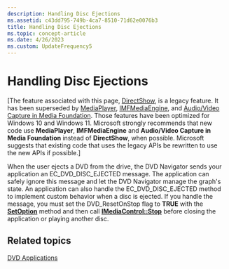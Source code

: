 ```yaml
---
description: Handling Disc Ejections
ms.assetid: c43dd795-749b-4ca7-8510-71d62e0076b3
title: Handling Disc Ejections
ms.topic: concept-article
ms.date: 4/26/2023
ms.custom: UpdateFrequency5
---
```


# Handling Disc Ejections

\[The feature associated with this page, [DirectShow](/windows/win32/directshow/directshow), is a legacy feature. It has been superseded by [MediaPlayer](/uwp/api/Windows.Media.Playback.MediaPlayer), [IMFMediaEngine](/windows/win32/api/mfmediaengine/nn-mfmediaengine-imfmediaengine), and [Audio/Video Capture in Media Foundation](/windows/win32/medfound/audio-video-capture-in-media-foundation). Those features have been optimized for Windows 10 and Windows 11. Microsoft strongly recommends that new code use **MediaPlayer**, **IMFMediaEngine** and **Audio/Video Capture in Media Foundation** instead of **DirectShow**, when possible. Microsoft suggests that existing code that uses the legacy APIs be rewritten to use the new APIs if possible.\]

When the user ejects a DVD from the drive, the DVD Navigator sends your application an EC\_DVD\_DISC\_EJECTED message. The application can safely ignore this message and let the DVD Navigator manage the graph's state. An application can also handle the EC\_DVD\_DISC\_EJECTED method to implement custom behavior when a disc is ejected. If you handle the message, you must set the DVD\_ResetOnStop flag to **TRUE** with the [**SetOption**](/windows/desktop/api/Strmif/nf-strmif-idvdcontrol2-setoption) method and then call [**IMediaControl::Stop**](/windows/desktop/api/Control/nf-control-imediacontrol-stop) before closing the application or playing another disc.

## Related topics

<dl> <dt>

[DVD Applications](dvd-applications.md)
</dt> </dl>

 

 




